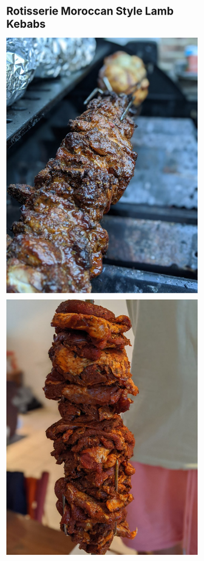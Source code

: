 # Rotisserie Moroccan Style Lamb Kebabs

![lamb-rotisserie](images/lamb-chicken-rotisserie.jpg)

![lamb-skewer](images/lamb-skewer-rotisserie.jpg)